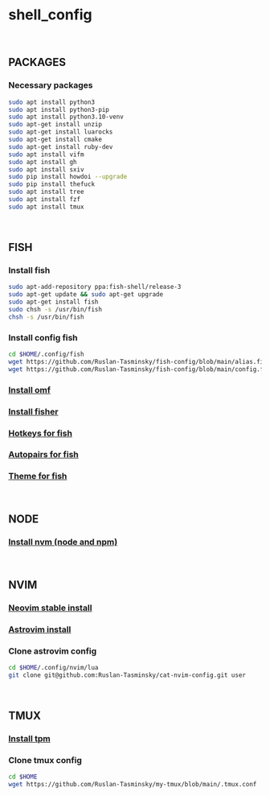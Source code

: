 # shell_config

</br>

## PACKAGES

### Necessary packages

```bash
sudo apt install python3
sudo apt install python3-pip
sudo apt install python3.10-venv
sudo apt-get install unzip
sudo apt-get install luarocks
sudo apt-get install cmake
sudo apt-get install ruby-dev
sudo apt install vifm
sudo apt install gh
sudo apt install sxiv
sudo pip install howdoi --upgrade
sudo pip install thefuck
sudo apt install tree
sudo apt install fzf
sudo apt install tmux
```

</br>

## FISH

### Install fish

```bash
sudo apt-add-repository ppa:fish-shell/release-3
sudo apt-get update && sudo apt-get upgrade
sudo apt-get install fish
sudo chsh -s /usr/bin/fish
chsh -s /usr/bin/fish
```

### Install config fish

```bash
cd $HOME/.config/fish
wget https://github.com/Ruslan-Tasminsky/fish-config/blob/main/alias.fish
wget https://github.com/Ruslan-Tasminsky/fish-config/blob/main/config.fish
```

### [Install omf](https://github.com/oh-my-fish/oh-my-fish)

### [Install fisher](https://github.com/jorgebucaran/fisher)

### [Hotkeys for fish](https://github.com/jethrokuan/fzf)

### [Autopairs for fish](https://github.com/jorgebucaran/autopair.fish)

### [Theme for fish](https://github.com/IlanCosman/tide)

</br>

## NODE

### [Install nvm (node and npm)](https://github.com/derekstavis/plugin-nvm)

</br>

## NVIM

### [Neovim stable install](https://github.com/neovim/neovim/releases/tag/stable)

### [Astrovim install](https://astronvim.github.io/)

### Clone astrovim config

```bash
cd $HOME/.config/nvim/lua
git clone git@github.com:Ruslan-Tasminsky/cat-nvim-config.git user
```

</br>

## TMUX

### [Install tpm](https://github.com/tmux-plugins/tpm)

### Clone tmux config

```bash
cd $HOME
wget https://github.com/Ruslan-Tasminsky/my-tmux/blob/main/.tmux.conf
```
